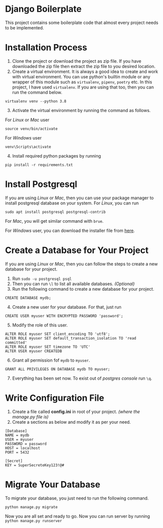 # Django Boilerplate
This project contains some boilerplate code that almost every project needs to be
implemented.

# Installation Process
1. Clone the project or download the project as zip file. If you have downloaded
   the zip file then extract the zip file to you desired location.
2. Create a virtual environment. It is always a good idea to create and work with
   virtual environment. You can use python's builtin module or any wrapper of this
   module such as ``virtualenv``, ``pipenv``, ``poetry`` etc. In this project, I
   have used ``virtualenv``. If you are using that too, then you can run the command
   below.
```commandline
virtualenv venv --python 3.8
```
3. Activate the virtual environment by running the command as follows.

For *Linux* or *Mac* user
```commandline
source venv/bin/activate
```

For *Windows* user
```commandline
venv\Scripts\activate
```
4. Install required python packages by running
```commandline
pip install -r requirements.txt
```

# Install Postgresql
If you are using *Linux* or *Mac*, then you can use your package manager to install
postgresql database on your system. For *Linux*, you can run
```commandline
sudo apt install postgresql postgresql-contrib
```
For *Mac*, you will get similar command with ``brue``.

For *Windows* user, you can download the installer file from [here](https://www.postgresql.org/).

# Create a Database for Your Project
If you are using *Linux* or *Mac*, then you can follow the steps to create a new
database for your project.
1. Run ``sudo -u postgresql psql``
2. Then you can run ``\l`` to list all available databases. *(Optional)*
3. Run the following command to create a new database for your project.
```commandline
CREATE DATABASE mydb;
```
4. Create a new user for your database. For that, just run 
```commandline
CREATE USER myuser WITH ENCRYPTED PASSWORD 'password';
```
5. Modify the role of this user.
```commandline
ALTER ROLE myuser SET client_encoding TO 'utf8';
ALTER ROLE myuser SET default_transaction_isolation TO 'read committed'
ALTER ROLE myuser SET timezone TO 'UTC'
ALTER USER myuser CREATEDB
```
6. Grant all permission fof ``mydb`` to ``myuser``.
```commandline
GRANT ALL PRIVILEGES ON DATABASE mydb TO myuser;
```
7. Everything has been set now. To exist out of *postgres console* run ``\q``.

# Write Configuration File
1. Create a file called **config.ini** in root of your project.
*(where the manage.py file is)*
2. Create a sections as below and modify it as per your need.
```commandline
[Database]
NAME = mydb
USER = myuser
PASSWORD = password
HOST = localhost
PORT = 5432

[Secret]
KEY = SuperSecreteKey123!@#
```

# Migrate Your Database
To migrate your database, you just need to run the following command.
```commandline
python manage.py migrate
```
Now you are all set and ready to go. Now you can run server by running
``python manage.py runserver``
